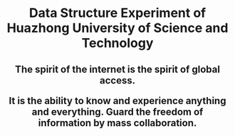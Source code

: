 <h1 align='center'>
Data Structure Experiment of Huazhong University of Science and Technology
</h1>
<h2 align='center'>
The spirit of the internet is the spirit of global access.

It is the ability to know and experience anything and everything.
Guard the freedom of information by mass collaboration.
</h2>